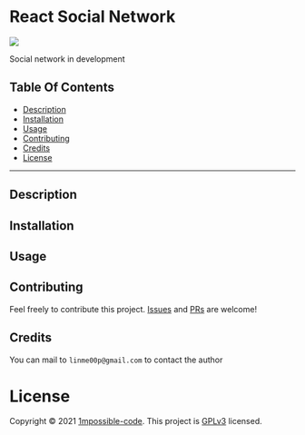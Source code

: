 # React Social Network

![](https://img.shields.io/github/license/1mpossible-code/react-social-network?color=green)

Social network in development

## Table Of Contents

* [Description](#description)
* [Installation](#installation)
* [Usage](#usage)
* [Contributing](#contributing)
* [Credits](#credits)
* [License](#license)

----

## Description

## Installation

## Usage

## Contributing

Feel freely to contribute this project. [Issues](https://github.com/1mpossible-code/react-social-network/issues)
and [PRs](https://github.com/1mpossible-code/react-social-network/pulls) are welcome!

## Credits

You can mail to `linme00p@gmail.com` to contact the author

# License

Copyright © 2021 [1mpossible-code](https://github.com/1mpossible-code). This project
is [GPLv3](https://www.https://www.gnu.org/licenses/gpl-3.0.htmlgnu.org/licenses/gpl-3.0) licensed.
